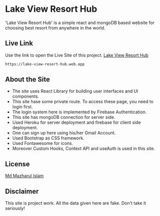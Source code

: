 # Lake View Resort Hub

'Lake View Resort Hub' is a simple react and mongoDB based website for choosing best resort from anywhere in the world.

## Live Link

Use the link to open the Live Site of this project.
[Lake View Resort Hub](https://lake-view-resort-hub.web.app)

```bash
https://lake-view-resort-hub.web.app
```

## About the Site
* The site uses React Library for building user interfaces and UI components.
* This site hase some private route. To access these page, you need to login first.
* The login system here is implemented by Firebase Authentication.
* This site has mongoDB connection for server side.
* Used Heroku for server deployment and firebase for client side deployment.
* One can sign up here using his/her Gmail Account.
* Used Bootstrap as CSS framework.
* Used Fontawesome for icons.
* Moreover Custom Hooks, Context API and useAuth is used in this site. 

## License
[Md Mazharul Islam](https://github.com/mdislammazharul)

## Disclaimer
This site is project work. All the data given here are fake. Don't take it seriously!
